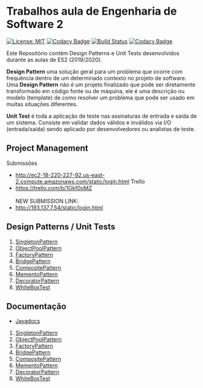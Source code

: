 # Trabalhos aula de Engenharia de Software 2
[![License: MIT](https://img.shields.io/badge/License-MIT-yellow.svg)](https://opensource.org/licenses/MIT)
[![Codacy Badge](https://api.codacy.com/project/badge/Grade/03d17dd7587042aeaf274d3584a18c8e)](https://www.codacy.com?utm_source=github.com&amp;utm_medium=referral&amp;utm_content=argon7/TrabalhosES2&amp;utm_campaign=Badge_Grade)
[![Build Status](https://travis-ci.com/argon7/TrabalhosES2.svg?token=TdKbkE4GsRUaGKPb7pBK&branch=master)](https://travis-ci.com/argon7/TrabalhosES2)
[![Codacy Badge](https://api.codacy.com/project/badge/Coverage/03d17dd7587042aeaf274d3584a18c8e)](https://www.codacy.com?utm_source=github.com&utm_medium=referral&utm_content=argon7/TrabalhosES2&utm_campaign=Badge_Coverage)

Este Repositório contêm Design Patterns e Unit Tests desenvolvidos durante as aulas de ES2 (2019/2020).

<b>Design Pattern</b> uma solução geral para um problema que ocorre com frequência dentro de um determinado contexto no projeto de software. Uma <b>Design Pattern</b> não é um projeto finalizado que pode ser diretamente transformado em código fonte ou de máquina, ele é uma descrição ou modelo (template) de como resolver um problema que pode ser usado em muitas situações diferentes.

<b>Unit Test</b> é toda a aplicação de teste nas assinaturas de entrada e saída de um sistema. Consiste em validar dados válidos e inválidos via I/O (entrada/saída) sendo aplicado por desenvolvedores ou analistas de teste.

## Project Management

Submissões
* http://ec2-18-220-227-92.us-east-2.compute.amazonaws.com/static/login.html
Trello
* https://trello.com/b/1Gkf0oMZ
<br><br> NEW SUBMISSION LINK:
* http://193.137.7.54/static/login.html

## Design Patterns / Unit Tests 
1. [SingletonPattern](./singletonpattern)
2. [ObjectPoolPattern](./objectpoolpattern)
3. [FactoryPattern](./factorypattern)
4. [BridgePattern](./bridgepattern)
5. [CompositePattern](./compositepattern)
6. [MementoPattern](./mementopattern)
7. [DecoratorPattern](./decoratorpattern)
8. [WhiteBoxTest](./WhiteBoxTest)
## Documentação

*  [Javadocs](https://argon7.github.io/TrabalhosES2/)
1. [SingletonPattern](https://argon7.github.io/TrabalhosES2/SingletonPattern/javadoc/index.html)
2. [ObjectPoolPattern](https://argon7.github.io/TrabalhosES2/ObjectPoolPattern/javadoc/index.html)
3. [FactoryPattern](https://argon7.github.io/TrabalhosES2/FactoryPattern/javadoc/index.html)
4. [BridgePattern](https://argon7.github.io/TrabalhosES2/BridgePattern/javadoc/index.html)
5. [CompositePattern](https://argon7.github.io/TrabalhosES2/CompositePattern/javadoc/index.html)
6. [MementoPattern](https://argon7.github.io/TrabalhosES2/MementoPattern/javadoc/index.html)
7. [DecoratorPattern](https://argon7.github.io/TrabalhosES2/DecoratorPattern/javadoc/index.html)
8. [WhiteBoxTest](https://argon7.github.io/TrabalhosES2/WhiteBoxTest/javadoc/index.html)